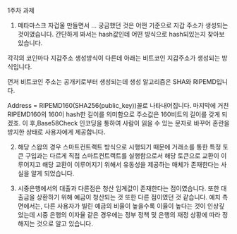 1주차 과제

1. 메타마스크 자겁울 만들면서 ... 궁금했던 것은
어떤 기준으로 지갑 주소가 생성되는 것이였습니다.
간단하게 봐서는 hash값인데 어떤 방식으로 hash되있는지 찾아보았습니다.

각각의 코인마다 지갑주소 생성방식이 다른데 아래는 비트코인 지갑주소가 생성되는 방식입니다.

먼저 비트코인 주소는 공개키로부터 생성되는데 생성 알고리즘은 SHA와 RIPEMD입니다.

Address = RIPEMD160(SHA256(public_key))꼴로 나타내어집니다.
마지막에 거친 RIPEMD160의 160이 hash한 길이를 의미함으로 주소값은 
160비트의 길이를 갖게 되겠죠. 이 후,Base58Check 인코딩을 통하여 사람이
읽을 수 있는 문자로 바꾸어 혼란을 방지한 상태로 사용자에게 제공합니다.
 
2. 해당 스왑의 경우 스마트컨트랙트 방식으로 시행되기 때문에 거래소를 통한 특정 토큰
구입과는 다르게 직접 스마트컨트랙트를 실행함으로서 해당 토큰으로 교환이 이루어지고 해당 교환이
이루어지기 위해서 유동성을 제공하는 매체가 존재한다는 사실을 알게 되었습니다.

4. 시중은행에서의 대출과 다른점은 청산 임계값이 존재한다는 점이였습니다. 또한 대출금을 상환하기 위해
예금이 청산되는 것 또한 다른 점이였던 것 같습니다. 예치 측면에서는, 다른 사용자가 빌린 예금의 비율이
높을수록 이율이 높다는 것이 인상깊었는데 시중 은행의 이자율 같은 경우에는 정부 정책 및 은행의
재정 상황에 따라 정해지는 것으로 알고 있습니다.